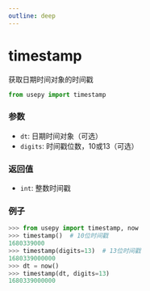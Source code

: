 ```yaml
---
outline: deep
---
```


# timestamp
获取日期时间对象的时间戳

```python
from usepy import timestamp
```

### 参数

- `dt`: 日期时间对象（可选）
- `digits`: 时间戳位数，10或13（可选）

### 返回值

- `int`: 整数时间戳

### 例子

```python
>>> from usepy import timestamp, now
>>> timestamp()  # 10位时间戳
1680339000
>>> timestamp(digits=13)  # 13位时间戳
1680339000000
>>> dt = now()
>>> timestamp(dt, digits=13)
1680339000000
```
```

